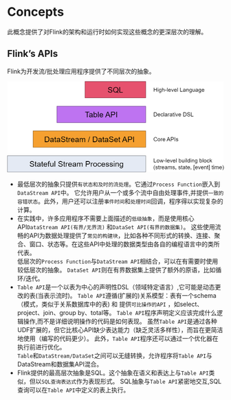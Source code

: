 # Concepts

此概念提供了对Flink的架构和运行时如何实现这些概念的更深层次的理解。

## Flink’s APIs

Flink为开发流/批处理应用程序提供了不同层次的抽象。

![](images/flink-apis.png)

* 最低层次的抽象只提供`有状态和及时的流处理`。它通过`Process Function`嵌入到`DataStream API`中。
  它允许用户从一个或多个流中自由处理事件,并提供`一致的容错状态`。此外，用户还可以注册`事件时间`和`处理时间`回调，程序得以实现复杂的计算。
* 在实践中，许多应用程序不需要上面描述的`低级抽象`，而是使用核心API`DataStream API(有界/无界流)`
  和`DataSet API(有界的数据集)`。
  这些使用流畅的API为数据处理提供了`常见的构建块`，比如各种不同形式的转换、连接、聚合、窗口、状态等。在这些API中处理的数据类型由各自的编程语言中的类所代表。
  <br/>低层次的`Process Function`与`DataStream API`相结合，可以在有需要时使用较低层次的抽象。
  `DataSet API`则在有界数据集上提供了额外的原语，比如循环/迭代。
* `Table API`是一个以表为中心的声明性DSL（领域特定语言）,它可能是动态更改的表(当表示流时)。
  `Table API`遵循(扩展的)关系模型：表有一个schema（模式，类似于关系数据库中的表) 和 提供`可比操作的API`
  ，如select、project、join、group by、total等。
  `Table API`程序声明定义应该完成什么逻辑操作,而不是详细说明操作的代码是如何表现。
  虽然`Table API`是通过各种UDF扩展的，但它比核心API缺少表达能力（缺乏灵活多样性），而旨在更简洁地使用（编写的代码更少）。
  此外，`Table API`程序还可以通过一个优化器在执行前进行优化。
  <br/>`Table`和`DataStream/DataSet`之间可以无缝转换，允许程序将`Table API`与DataStream和数据集API混合。
* Flink提供的最高层次抽象是SQL。这个抽象在语义和表达上与`Table API`类似，但以`SQL查询表达式`作为表现形式。
  SQL抽象与`Table API`紧密地交互,SQL查询可以在`Table API`中定义的表上执行。

